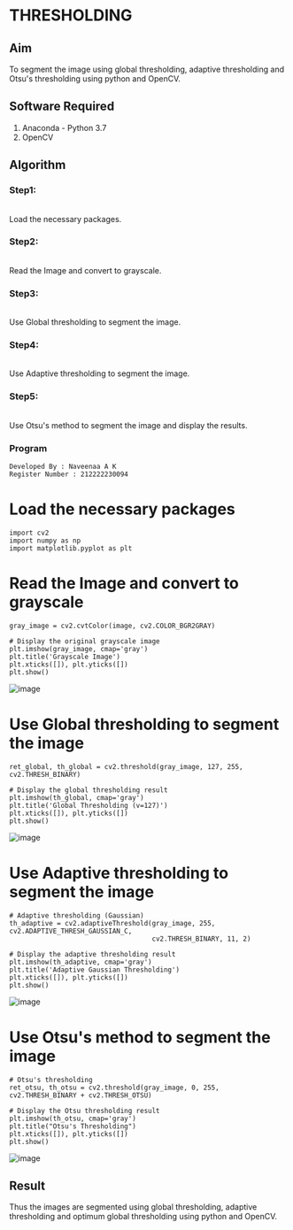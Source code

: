 # THRESHOLDING
## Aim
To segment the image using global thresholding, adaptive thresholding and Otsu's thresholding using python and OpenCV.

## Software Required
1. Anaconda - Python 3.7
2. OpenCV

## Algorithm

### Step1:
<br>
Load the necessary packages.

### Step2:
<br>
Read the Image and convert to grayscale.

### Step3:
<br>
Use Global thresholding to segment the image.

### Step4:
<br>
Use Adaptive thresholding to segment the image.

### Step5:
<br>
Use Otsu's method to segment the image and display the results.

### Program
```
Developed By : Naveenaa A K
Register Number : 212222230094
```
# Load the necessary packages
```
import cv2
import numpy as np
import matplotlib.pyplot as plt
```

# Read the Image and convert to grayscale
```
gray_image = cv2.cvtColor(image, cv2.COLOR_BGR2GRAY)

# Display the original grayscale image
plt.imshow(gray_image, cmap='gray')
plt.title('Grayscale Image')
plt.xticks([]), plt.yticks([])
plt.show()
```
![image](https://github.com/user-attachments/assets/a8c011de-a610-497a-8a76-536b5cacad12)
# Use Global thresholding to segment the image
```
ret_global, th_global = cv2.threshold(gray_image, 127, 255, cv2.THRESH_BINARY)

# Display the global thresholding result
plt.imshow(th_global, cmap='gray')
plt.title('Global Thresholding (v=127)')
plt.xticks([]), plt.yticks([])
plt.show()
```
![image](https://github.com/user-attachments/assets/c5ceef02-4cc3-4604-86ad-8f3532317f8d)

# Use Adaptive thresholding to segment the image
```
# Adaptive thresholding (Gaussian)
th_adaptive = cv2.adaptiveThreshold(gray_image, 255, cv2.ADAPTIVE_THRESH_GAUSSIAN_C,
                                    cv2.THRESH_BINARY, 11, 2)

# Display the adaptive thresholding result
plt.imshow(th_adaptive, cmap='gray')
plt.title('Adaptive Gaussian Thresholding')
plt.xticks([]), plt.yticks([])
plt.show()
```
![image](https://github.com/user-attachments/assets/9d6a7cdd-c94d-4282-be84-9ac2c178a8e2)
# Use Otsu's method to segment the image 
```
# Otsu's thresholding
ret_otsu, th_otsu = cv2.threshold(gray_image, 0, 255, cv2.THRESH_BINARY + cv2.THRESH_OTSU)

# Display the Otsu thresholding result
plt.imshow(th_otsu, cmap='gray')
plt.title("Otsu's Thresholding")
plt.xticks([]), plt.yticks([])
plt.show()
```
![image](https://github.com/user-attachments/assets/1b4bc3d4-fc70-4f43-9030-cb94d99bf5d1)

## Result
Thus the images are segmented using global thresholding, adaptive thresholding and optimum global thresholding using python and OpenCV.
